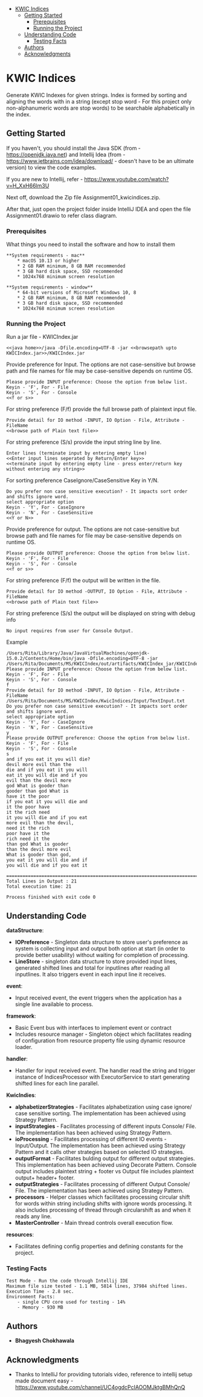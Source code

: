 - [KWIC Indices](#kwic-indices)
  * [Getting Started](#getting-started)
    + [Prerequisites](#prerequisites)
    + [Running the Project](#running-the-project)
  * [Understanding Code](#understanding-code)
    + [Testing Facts](#testing-facts)
  * [Authors](#authors)
  * [Acknowledgments](#acknowledgments)
# KWIC Indices

Generate KWIC Indexes for given strings. Index is formed by sorting and aligning the words with in a string (except stop word - For this project only non-alphanumeric words are stop words) to be searchable alphabetically in the index.

## Getting Started

If you haven't, you should install the Java SDK (from - https://openjdk.java.net) and Intellij Idea (from - https://www.jetbrains.com/idea/download/ - doesn't have to be an ultimate version) to view the code examples.

If you are new to Intellij, refer - https://www.youtube.com/watch?v=H_XxH66lm3U 

Next off, download the Zip file Assignment01_kwicindices.zip. 

After that, just open the project folder inside IntelliJ IDEA and open the file Assignment01.drawio to refer class diagram.

### Prerequisites

What things you need to install the software and how to install them

```
**System requirements - mac**
    * macOS 10.13 or higher
    * 2 GB RAM minimum, 8 GB RAM recommended
    * 3 GB hard disk space, SSD recommended
    * 1024x768 minimum screen resolution
```
```
**System requirements - window**
    * 64-bit versions of Microsoft Windows 10, 8
    * 2 GB RAM minimum, 8 GB RAM recommended
    * 3 GB hard disk space, SSD recommended
    * 1024x768 minimum screen resolution
```
### Running the Project

Run a jar file - KWICIndex.jar

```
<<java home>>/java -Dfile.encoding=UTF-8 -jar <<browsepath upto KWICIndex.jar>>/KWICIndex.jar

```

Provide preference for Input. The options are not case-sensitive but browse path and file names for file may be case-sensitive depends on runtime OS.

```
Please provide INPUT preference: Choose the option from below list.
Keyin - 'F', For - File
Keyin - 'S', For - Console
<<f or s>>
```
For string preference (F/f) provide the full browse path of plaintext input file.
```
Provide detail for IO method -INPUT, IO Option - File, Attribute - FileName
<<browse path of Plain text file>>
```
For string preference (S/s) provide the input string line by line.
```
Enter lines (terminate input by entering empty line)
<<Enter input lines seperated by Return/Enter key>>
<<terminate input by entering empty line - press enter/return key without entering any string>>
```
For sorting preference CaseIgnore/CaseSensitive Key in Y/N.
```
Do you prefer non case sensitive execution? - It impacts sort order and shifts ignore word.
select appropriate option
Keyin - 'Y', For - CaseIgnore
Keyin - 'N', For - CaseSensitive
<<Y or N>>
```
Provide preference for output. The options are not case-sensitive but browse path and file names for file may be case-sensitive depends on runtime OS.

```
Please provide OUTPUT preference: Choose the option from below list.
Keyin - 'F', For - File
Keyin - 'S', For - Console
<<f or s>>
```
For string preference (F/f) the output will be written in the file.
```
Provide detail for IO method -OUTPUT, IO Option - File, Attribute - FileName
<<browse path of Plain text file>>
```
For string preference (S/s) the output will be displayed on string with debug info
```
No input requires from user for Console Output.
```
Example
```
/Users/Rita/Library/Java/JavaVirtualMachines/openjdk-15.0.2/Contents/Home/bin/java -Dfile.encoding=UTF-8 -jar /Users/Rita/Documents/MS/KWICIndex/out/artifacts/KWICIndex_jar/KWICIndex.jar
Please provide INPUT preference: Choose the option from below list.
Keyin - 'F', For - File
Keyin - 'S', For - Console
f
Provide detail for IO method -INPUT, IO Option - File, Attribute - FileName
/Users/Rita/Documents/MS/KWICIndex/KwicIndices/Input/TextInput.txt
Do you prefer non case sensitive execution? - It impacts sort order and shifts ignore word.
select appropriate option
Keyin - 'Y', For - CaseIgnore
Keyin - 'N', For - CaseSensitive
y
Please provide OUTPUT preference: Choose the option from below list.
Keyin - 'F', For - File
Keyin - 'S', For - Console
s
and if you eat it you will die? 
devil more evil than the
die and if you eat it you will
eat it you will die and if you
evil than the devil more
god What is gooder than
gooder than god What is
have it the poor
if you eat it you will die and
it the poor have
it the rich need
it you will die and if you eat
more evil than the devil,
need it the rich
poor have it the
rich need it the
than god What is gooder
than the devil more evil
What is gooder than god,
you eat it you will die and if
you will die and if you eat it

==========================================================================================
Total Lines in Output : 21
Total execution time: 21

Process finished with exit code 0

```
## Understanding Code

**dataStructure**:
* **IOPreference** - Singleton data structure to store user's preference as system is collecting input and output both option at start (in order to provide better usability) without waiting for completion of processing.
* **LineStore** - singleton data structure to store provided input lines, generated shifted lines and total for inputlines after reading all inputlines. It also triggers event in each input line it receives.
  
**event**:
* Input received event, the event triggers when the application has a single line available to process.

**framework**:
* Basic Event bus with interfaces to implement event or contract
* Includes resource manager - Singleton object which facilitates reading of configuration from resource property file using dynamic resource loader. 

**handler**:
* Handler for input received event. The handler read the string and trigger instance of IndicesProcessor with ExecutorService to start generating shifted lines for each line parallel.

**KwicIndies**:
* **alphabetizerStrategies** - Facilitates alphabetization using case ignore/ case sensitive sorting. The implementation has been achieved using Strategy Pattern. 
* **inputStrategies** - Facilitates processing of different inputs Console/ File. The implementation has been achieved using Strategy Pattern.
* **ioProcessing** - Facilitates processing of different IO events - Input/Output. The implementation has been achieved using Strategy Pattern and it calls other strategies based on selected IO strategies. 
* **outputFormat** - Facilitates bulding output for different output strategies. This implementation has been achieved using Decorate Pattern. Console output includes plaintext string + footer vs Output file includes plaintext output+ header+ footer.
* **outputStrategies** - Facilitates processing of different Output Console/ File. The implementation has been achieved using Strategy Pattern.
* **processors** - Helper classes which facilitates processing circular shift for words within string including shifts with ignore words processing. It also includes processing of thread through circularshift as and when it reads any line. 
* **MasterController** - Main thread controls overall execution flow.

**resources**:
* Facilitates defining config properties and defining constants for the project.
### Testing Facts

```
Test Mode - Run the code through Intellij IDE
Maximum file size tested - 1.1 MB, 5814 lines, 37984 shifted lines.
Execution Time - 2.8 sec.
Environment Facts:
    - single CPU core used for testing - 14%
    - Memory - 930 MB
```


## Authors

* **Bhagyesh Chokhawala**

## Acknowledgments

* Thanks to IntelliJ for providing tutorials video, reference to intellij setup made document easy - https://www.youtube.com/channel/UC4ogdcPcIAOOMJktgBMhQnQ

